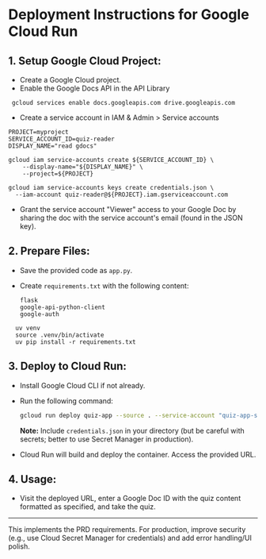 # Deployment Instructions for Google Cloud Run

## 1. Setup Google Cloud Project:

* Create a Google Cloud project.
* Enable the Google Docs API in the API Library

```
 gcloud services enable docs.googleapis.com drive.googleapis.com
```

* Create a service account in IAM & Admin > Service accounts

```
PROJECT=myproject
SERVICE_ACCOUNT_ID=quiz-reader
DISPLAY_NAME="read gdocs"

gcloud iam service-accounts create ${SERVICE_ACCOUNT_ID} \
    --display-name="${DISPLAY_NAME}" \
    --project=${PROJECT}

gcloud iam service-accounts keys create credentials.json \
  --iam-account quiz-reader@${PROJECT}.iam.gserviceaccount.com
```

* Grant the service account "Viewer" access to your Google Doc by sharing the doc with the service account's email (found in the JSON key).

## 2. Prepare Files:

* Save the provided code as `app.py`.
* Create `requirements.txt` with the following content:

    ```
    flask
    google-api-python-client
    google-auth
    ```

```
  uv venv
  source .venv/bin/activate
  uv pip install -r requirements.txt
```

## 3. Deploy to Cloud Run:

* Install Google Cloud CLI if not already.
* Run the following command:

    ```bash
    gcloud run deploy quiz-app --source . --service-account "quiz-app-sa@[YOUR_PROJECT_ID].iam.gserviceaccount.com" --region us-central1 --no-invoker-iam-check
    ```

    **Note:** Include `credentials.json` in your directory (but be careful with secrets; better to use Secret Manager in production).

* Cloud Run will build and deploy the container. Access the provided URL.

## 4. Usage:

* Visit the deployed URL, enter a Google Doc ID with the quiz content formatted as specified, and take the quiz.

---

This implements the PRD requirements. For production, improve security (e.g., use Cloud Secret Manager for credentials) and add error handling/UI polish.

